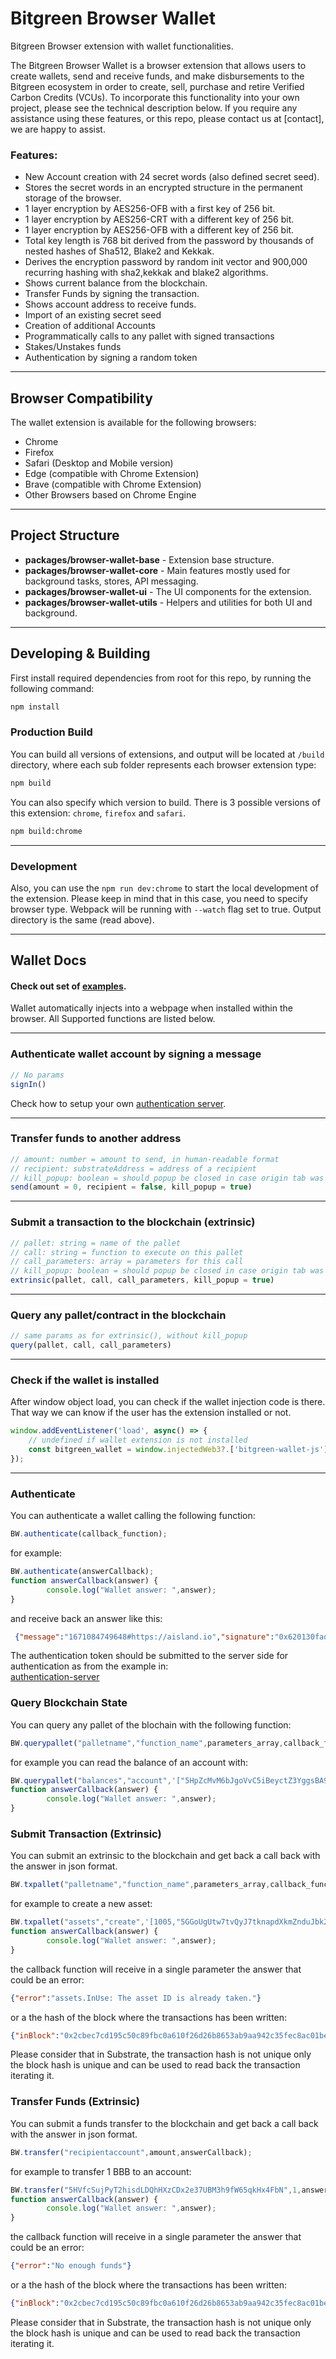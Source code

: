 # Bitgreen Browser Wallet
Bitgreen Browser extension with wallet functionalities.

The Bitgreen Browser Wallet is a browser extension that allows users to create wallets, send and receive funds, and make disbursements to the Bitgreen ecosystem in order to create, sell, purchase and retire Verified Carbon Credits (VCUs). To incorporate this functionality into your own project, please see the technical description below. If you require any assistance using these features, or this repo, please contact us at [contact], we are happy to assist.

### Features:
- New Account creation with 24 secret words (also defined secret seed).  
- Stores the secret words in an encrypted structure in the permanent storage of the browser.  
- 1 layer encryption by AES256-OFB with a first key of 256 bit.
- 1 layer encryption by AES256-CRT with a different key of 256 bit.
- 1 layer encryption by AES256-OFB with a different key of 256 bit.
- Total key length is 768 bit derived from the password by thousands of nested hashes of Sha512, Blake2  and Kekkak.  
- Derives the encryption password by random init vector and 900,000 recurring hashing with sha2,kekkak and blake2 algorithms.  
- Shows current balance from the blockchain.  
- Transfer Funds by signing the transaction.
- Shows account address to receive funds.
- Import of an existing secret seed
- Creation of additional Accounts
- Programmatically calls to any pallet with signed transactions
- Stakes/Unstakes funds
- Authentication by signing a random token
___

## Browser Compatibility
The wallet extension is available for the following browsers:  
- Chrome
- Firefox 
- Safari (Desktop and Mobile version)
- Edge (compatible with Chrome Extension)
- Brave (compatible with Chrome Extension)
- Other Browsers based on Chrome Engine
___

## Project Structure
- **packages/browser-wallet-base** - Extension base structure.
- **packages/browser-wallet-core** - Main features mostly used for background tasks, stores, API messaging.
- **packages/browser-wallet-ui** - The UI components for the extension.
- **packages/browser-wallet-utils** - Helpers and utilities for both UI and background.
___

## Developing & Building

First install required dependencies from root for this repo, by running the following command:
```bash
npm install
```
### Production Build
You can build all versions of extensions, and output will be located at `/build` directory, where each sub folder represents each browser extension type:
```bash
npm build
```
You can also specify which version to build. There is 3 possible versions of this extension: `chrome`, `firefox` and `safari`.
```bash
npm build:chrome
```
___
### Development
Also, you can use the `npm run dev:chrome` to start the local development of the extension. Please keep in mind that in this case, you need to specify browser type.
Webpack will be running with `--watch` flag set to true. Output directory is the same (read above).
___

## Wallet Docs
#### Check out set of [examples](examples.html).
Wallet automatically injects into a webpage when installed within the browser.
All Supported functions are listed below.
___
### Authenticate wallet account by signing a message
````javascript
// No params
signIn()
````
Check how to setup your own [authentication server](authentication-server/readme.md).
___
### Transfer funds to another address
````javascript
// amount: number = amount to send, in human-readable format
// recipient: substrateAddress = address of a recipient
// kill_popup: boolean = should popup be closed in case origin tab was closed 
send(amount = 0, recipient = false, kill_popup = true)
````
___
### Submit a transaction to the blockchain (extrinsic)
````javascript
// pallet: string = name of the pallet
// call: string = function to execute on this pallet
// call_parameters: array = parameters for this call
// kill_popup: boolean = should popup be closed in case origin tab was closed
extrinsic(pallet, call, call_parameters, kill_popup = true)
````
___
### Query any pallet/contract in the blockchain
````javascript
// same params as for extrinsic(), without kill_popup
query(pallet, call, call_parameters)
````
___

### Check if the wallet is installed
After window object load, you can check if the wallet injection code is there.
That way we can know if the user has the extension installed or not.
```javascript
window.addEventListener('load', async() => {
    // undefined if wallet extension is not installed
    const bitgreen_wallet = window.injectedWeb3?.['bitgreen-wallet-js']
});
```
___

### Authenticate  
You can authenticate a wallet calling the following function:  
```javascript
BW.authenticate(callback_function);
```
for example:
```javascript
BW.authenticate(answerCallback);
function answerCallback(answer) {
        console.log("Wallet answer: ",answer);
}
```
and receive back an answer like this:
```json
 {"message":"1671084749648#https://aisland.io","signature":"0x620130fadc2298da39fb5680264873935a19ed2c329820b2d70302a087a2d43cbc0a12bba4ba3db7dc635963c1325d6a8e24033119634e9cfcc977474f1e0180","address":"5CK7H9Dq6RwhmYZGFGsnuQuiUC25k3rZsRx42J9CtmkGUWun","publickey":"0x0afc47f08d991427edd7255ae5fccc5f3ee2d5152c9d06e41f44fa87bbb25313"}
```
The authentication token should be submitted to the server side for authentication as from the example in:  
[authentication-server](authentication-server)  

### Query Blockchain State  
You can query any pallet of the blochain with the following function:  
```javascript
BW.querypallet("palletname","function_name",parameters_array,callback_function);  
```
for example you can read the balance of an account with:  
```javascript
BW.querypallet("balances","account",'["5HpZcMvM6bJgoVvC5iBeyctZ3YggsBA9J6T8KAngLomUpotU"]',answerCallback);
function answerCallback(answer) {
        console.log("Wallet answer: ",answer);
}
```

### Submit Transaction (Extrinsic)  
You can submit an extrinsic to the blockchain and get back a call back with the answer in json format.
```javascript
BW.txpallet("palletname","function_name",parameters_array,callback_function);  
```
for example to create a new asset:  
```javascript
BW.txpallet("assets","create",'[1005,"5GGoUgUtw7tvQyJ7tknapdXkmZnduJbk2RJQNPMKqe7ufRCj",1]',answerCallback); 
function answerCallback(answer) {
        console.log("Wallet answer: ",answer);
} 
```
the callback function will receive in a single parameter the answer that could be an error:
```json
{"error":"assets.InUse: The asset ID is already taken."}
```
or a the hash of the block where the transactions has been written:
```json
{"inBlock":"0x2cbec7cd195c50c89fbc0a610f26d26b8653ab9aa942c35fec8ac01bea14ac03"}
```
Please consider that in Substrate, the transaction hash is not unique only the block hash is unique and can be used to read back the transaction iterating it.

### Transfer Funds (Extrinsic)  
You can submit a funds transfer to the blockchain and get back a call back with the answer in json format.
```javascript
BW.transfer("recipientaccount",amount,answerCallback);
```
for example to transfer 1 BBB to an account:
```javascript
BW.transfer("5HVfcSujPyT2hisdLDQhHXzCDx2e37UBM3h9fW65qkHx4FbN",1,answerCallback);
function answerCallback(answer) {
        console.log("Wallet answer: ",answer);
}
```
the callback function will receive in a single parameter the answer that could be an error:
```json
{"error":"No enough funds"}
```
or a the hash of the block where the transactions has been written:
```json
{"inBlock":"0x2cbec7cd195c50c89fbc0a610f26d26b8653ab9aa942c35fec8ac01bea14ac03"}
```

Please consider that in Substrate, the transaction hash is not unique only the block hash is unique and can be used to read back the transaction iterating it.
